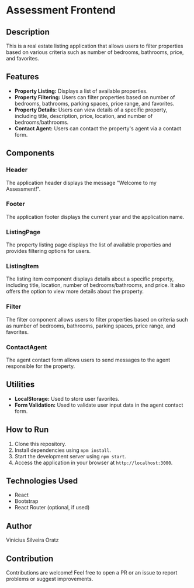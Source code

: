 # Assessment Frontend

## Description
This is a real estate listing application that allows users to filter properties based on various criteria such as number of bedrooms, bathrooms, price, and favorites.

## Features
- **Property Listing:** Displays a list of available properties.
- **Property Filtering:** Users can filter properties based on number of bedrooms, bathrooms, parking spaces, price range, and favorites.
- **Property Details:** Users can view details of a specific property, including title, description, price, location, and number of bedrooms/bathrooms.
- **Contact Agent:** Users can contact the property's agent via a contact form.

## Components

### Header
The application header displays the message "Welcome to my Assessment!".

### Footer
The application footer displays the current year and the application name.

### ListingPage
The property listing page displays the list of available properties and provides filtering options for users.

### ListingItem
The listing item component displays details about a specific property, including title, location, number of bedrooms/bathrooms, and price. It also offers the option to view more details about the property.

### Filter
The filter component allows users to filter properties based on criteria such as number of bedrooms, bathrooms, parking spaces, price range, and favorites.

### ContactAgent
The agent contact form allows users to send messages to the agent responsible for the property.

## Utilities
- **LocalStorage:** Used to store user favorites.
- **Form Validation:** Used to validate user input data in the agent contact form.

## How to Run
1. Clone this repository.
2. Install dependencies using `npm install`.
3. Start the development server using `npm start`.
4. Access the application in your browser at `http://localhost:3000`.

## Technologies Used
- React
- Bootstrap
- React Router (optional, if used)

## Author
Vinicius Silveira Oratz

## Contribution
Contributions are welcome! Feel free to open a PR or an issue to report problems or suggest improvements.
